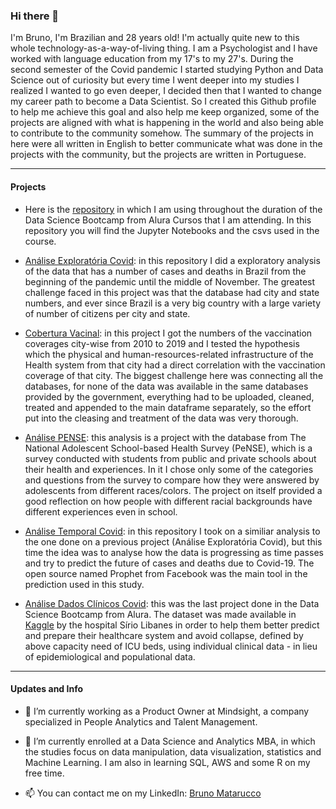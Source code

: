 ### Hi there 👋

I'm Bruno, I'm Brazilian and 28 years old! I'm actually quite new to this whole technology-as-a-way-of-living thing. I am a Psychologist and I have worked with language education from my 17's to my 27's. During the second semester of the Covid pandemic I started studying Python and Data Science out of curiosity but every time I went deeper into my studies I realized I wanted to go even deeper, I decided then that I wanted to change my career path to become a Data Scientist. So I created this Github profile to help me achieve this goal and also help me keep organized, some of the projects are aligned with what is happening in the world and also being able to contribute to the community somehow.
The summary of the projects in here were all written in English to better communicate what was done in the projects with the community, but the projects are written in Portuguese. 

---

#### Projects

- Here is the [repository](https://github.com/Brunomatarucco/bootcamp_data_science_alura) in which I am using throughout the duration of the Data Science Bootcamp from Alura Cursos that I am attending. In this repository you will find the Jupyter Notebooks and the csvs used in the course. 

- [Análise Exploratória Covid](https://github.com/Brunomatarucco/estudo_covid): in this repository I did a exploratory analysis of the data that has a number of cases and deaths in Brazil from the beginning of the pandemic until the middle of November. The greatest challenge faced in this project was that the database had city and state numbers, and ever since Brazil is a very big country with a large variety of number of citizens per city and state.

- [Cobertura Vacinal](https://github.com/Brunomatarucco/Cobertura_vacinal_aparelhamento): in this project I got the numbers of the vaccination coverages city-wise from 2010 to 2019 and I tested the hypothesis which the physical and human-resources-related infrastructure of the Health system from that city had a direct correlation with the vaccination coverage of that city. The biggest challenge here was connecting all the databases, for none of the data was available in the same databases provided by the government, everything had to be uploaded, cleaned, treated and appended to the main dataframe separately, so the effort put into the cleasing and treatment of the data was very thorough.

- [Análise PENSE](https://github.com/Brunomatarucco/Analise_PENSE): this analysis is a project with the database from The National Adolescent School-based Health Survey (PeNSE), which is a survey conducted with students from public and private schools about their health and experiences. In it I chose only some of the categories and questions from the survey to compare how they were answered by adolescents from different races/colors. The project on itself provided a good reflection on how people with different racial backgrounds have different experiences even in school.

- [Análise Temporal Covid](https://github.com/Brunomatarucco/Analise_temporal_covid): in this repository I took on a similiar analysis to the one done on a previous project (Análise Exploratória Covid), but this time the idea was to analyse how the data is progressing as time passes and try to predict the future of cases and deaths due to Covid-19. The open source named Prophet from Facebook was the main tool in the prediction used in this study.

- [Análise Dados Clínicos Covid](https://github.com/Brunomatarucco/Covid-clinical-data): this was the last project done in the Data Science Bootcamp from Alura. The dataset was made available in [Kaggle](https://www.kaggle.com/S%C3%ADrio-Libanes/covid19) by the hospital Sírio Libanes in order to help them better predict and prepare their healthcare system and avoid collapse, defined by above capacity need of ICU beds, using individual clinical data - in lieu of epidemiological and populational data.

---

#### Updates and Info

- 🔭 I’m currently working as a Product Owner at Mindsight, a company specialized in People Analytics and Talent Management. 

- 🌱 I’m currently enrolled at a Data Science and Analytics MBA, in which the studies focus on data manipulation, data visualization, statistics and Machine Learning. I am also in learning SQL, AWS and some R on my free time.

- 📫 You can contact me on my LinkedIn: [Bruno Matarucco](linkedin.com/in/brunomatarucco/)
